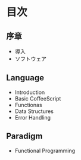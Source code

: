 # 目次

## 序章 
* 導入
* ソフトウェア

## Language
* Introduction
* Basic CoffeeScript
* Functionas
* Data Structures
* Error Handling

## Paradigm
* Functional Programming